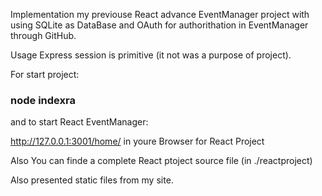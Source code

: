 Implementation my previouse React advance 
EventManager project with using SQLite as DataBase
and OAuth for authorithation in EventManager through GitHub.

Usage Express session is primitive (it not was a purpose of project).

For start project:

### node indexra

and to start React EventManager:

 http://127.0.0.1:3001/home/  in youre Browser for React Project

Also You can finde a complete React ptoject source file (in ./reactproject)

Also presented static files from my site.
